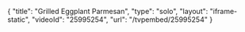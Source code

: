 {
    "title": "Grilled Eggplant Parmesan",
    "type": "solo",
    "layout": "iframe-static",
    "videoId": "25995254",
    "url": "\/tvpembed\/25995254"
}